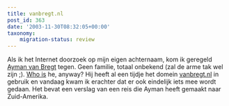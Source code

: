```yaml
---
title: vanbregt.nl
post_id: 363
date: '2003-11-30T08:32:05+00:00'
taxonomy:
    migration-status: review
---
```

Als ik het Internet doorzoek op mijn eigen achternaam, kom ik geregeld [Ayman van Bregt](http://www.google.nl/search?q=ayman+van+bregt) tegen. Geen familie, totaal onbekend (zal de arme tak wel zijn ;). [Who is](http://www.internetten.nl/whois/whois.asp?Domein=vanbregt.nl&Servernaam=whois.nic.nl) he, anyway? Hij heeft al een tijdje het domein [vanbregt.nl](http://www.vanbregt.nl/) in gebruik en vandaag kwam ik erachter dat er ook eindelijk iets mee wordt gedaan. Het bevat een verslag van een reis die Ayman heeft gemaakt naar Zuid-Amerika.